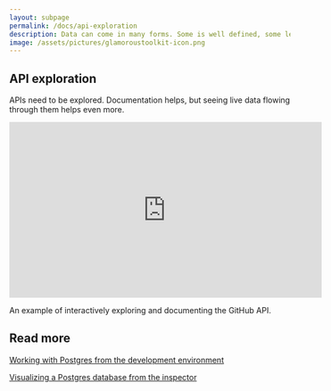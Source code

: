 ```yaml
---
layout: subpage
permalink: /docs/api-exploration
description: Data can come in many forms. Some is well defined, some less less so. Some is uniform, some less so.
image: /assets/pictures/glamoroustoolkit-icon.png
---
```


<section id="data-exploration">
  <div class="container pt-5 pb-5 jumbotron-small">
    <div class="row">
      <div class="col-md-12">
        <h1>API exploration</h1>
        <p class="lead">APIs need to be explored. Documentation helps, but seeing live data flowing through them helps even more.</p>
        <div class="sample">
          <iframe width="560" height="315" src="https://www.youtube.com/embed/-vFwfwy5WZA" title="YouTube video player" frameborder="0" allow="accelerometer; autoplay; clipboard-write; encrypted-media; gyroscope; picture-in-picture; web-share" allowfullscreen></iframe>
          <div class="picture-caption">
            <p>An example of interactively exploring and documenting the GitHub API.</p>
          </div>
        </div>
        <h2>Read more</h2>
        <p class="lead"><a href="https://medium.com/feenk/visualizing-a-postgres-database-from-the-inspector-3e922e8f4670?source=friends_link&sk=6d8bf63c17bcc10b854891c7217d6466" class="btn btn-block btn-lg btn-margin btn-default"><i class="fab fa-medium-m fa-fw fa-x margin-right"></i>Working with Postgres from the development environment</a></p>
        <p class="lead"><a href="https://medium.com/feenk/working-with-postgres-from-the-development-environment-3efee0f8fe90?source=friends_link&sk=1b077d5a695bf2972009e5d6efd77a2d" class="btn btn-block btn-lg btn-margin btn-default"><i class="fab fa-medium-m fa-fw fa-x margin-right"></i>Visualizing a Postgres database from the inspector</a></p>
      </div>
    </div>
  </div>
</section>
